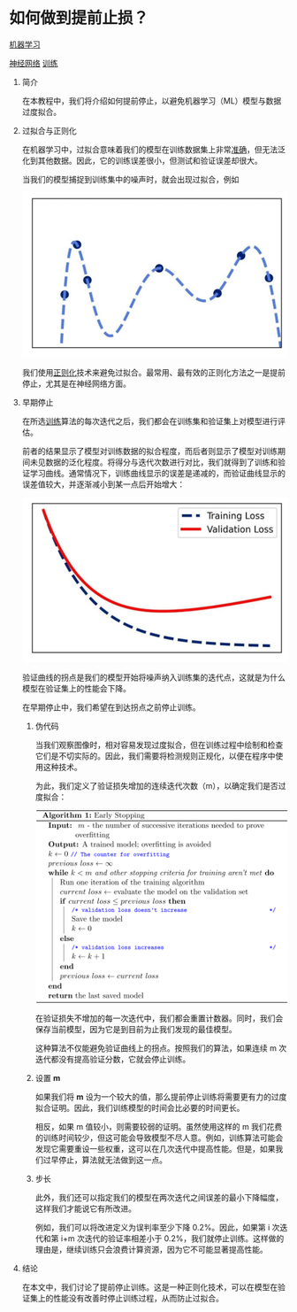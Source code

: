 # 如何做到提前止损？

[机器学习](README-zh.md)

[神经网络](https://www.baeldung.com/cs/tag/neural-networks) [训练](https://www.baeldung.com/cs/tag/training)

1. 简介

    在本教程中，我们将介绍如何提前停止，以避免机器学习（ML）模型与数据过度拟合。

2. 过拟合与正则化

    在机器学习中，过拟合意味着我们的模型在训练数据集上非常[准确](https://www.baeldung.com/cs/ml-accuracy-vs-auc)，但无法泛化到其他数据。因此，它的训练误差很小，但测试和验证误差却很大。

    当我们的模型捕捉到训练集中的噪声时，就会出现过拟合，例如

    ![记住训练数据](pic/remembering_data-1024x635.jpg)

    我们使用[正则化](https://www.baeldung.com/cs/regularization-parameter-linear-regression)技术来避免过拟合。最常用、最有效的正则化方法之一是提前停止，尤其是在神经网络方面。

3. 早期停止

    在所选[训练](https://www.baeldung.com/cs/training-validation-loss-deep-learning)算法的每次迭代之后，我们都会在训练集和验证集上对模型进行评估。

    前者的结果显示了模型对训练数据的拟合程度，而后者则显示了模型对训练期间未见数据的泛化程度。将得分与迭代次数进行对比，我们就得到了训练和验证学习曲线。通常情况下，训练曲线显示的误差是递减的，而验证曲线显示的误差值较大，并逐渐减小到某一点后开始增大：

    ![过度拟合](pic/overfitting-1024x635.jpg)

    验证曲线的拐点是我们的模型开始将噪声纳入训练集的迭代点，这就是为什么模型在验证集上的性能会下降。

    在早期停止中，我们希望在到达拐点之前停止训练。

    1. 伪代码

        当我们观察图像时，相对容易发现过度拟合，但在训练过程中绘制和检查它们是不切实际的。因此，我们需要将检测规则正规化，以便在程序中使用这种技术。

        为此，我们定义了验证损失增加的连续迭代次数（m），以确定我们是否过度拟合：

        ![由QuickLaTeX.com渲染](pic/quicklatex.com-f8681cb9d08e12763195ff505fd6fbb3_l3.svg)

        在验证损失不增加的每一次迭代中，我们都会重置计数器。同时，我们会保存当前模型，因为它是到目前为止我们发现的最佳模型。

        这种算法不仅能避免验证曲线上的拐点。按照我们的算法，如果连续 m 次迭代都没有提高验证分数，它就会停止训练。

    2. 设置 $\boldsymbol{m}$

        如果我们将 $\boldsymbol{m}$ 设为一个较大的值，那么提前停止训练将需要更有力的过度拟合证明。因此，我们训练模型的时间会比必要的时间更长。

        相反，如果 m 值较小，则需要较弱的证明。虽然使用这样的 m 我们花费的训练时间较少，但这可能会导致模型不尽人意。例如，训练算法可能会发现它需要重设一些权重，这可以在几次迭代中提高性能。但是，如果我们过早停止，算法就无法做到这一点。

    3. 步长

        此外，我们还可以指定我们的模型在两次迭代之间误差的最小下降幅度，这样我们才能说它有所改进。

        例如，我们可以将改进定义为误判率至少下降 0.2%。因此，如果第 i 次迭代和第 i+m 次迭代的验证率相差小于 0.2%，我们就停止训练。这样做的理由是，继续训练只会浪费计算资源，因为它不可能显著提高性能。

4. 结论

    在本文中，我们讨论了提前停止训练。这是一种正则化技术，可以在模型在验证集上的性能没有改善时停止训练过程，从而防止过拟合。
